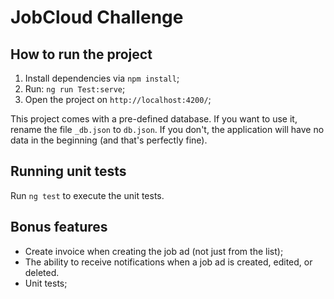 # JobCloud Challenge

## How to run the project

1. Install dependencies via `npm install`;
2. Run: `ng run Test:serve`;
3. Open the project on `http://localhost:4200/`;

This project comes with a pre-defined database. If you want to use it, rename the file `_db.json` to `db.json`.
If you don't, the application will have no data in the beginning (and that's perfectly fine).

## Running unit tests

Run `ng test` to execute the unit tests.

## Bonus features

- Create invoice when creating the job ad (not just from the list);
- The ability to receive notifications when a job ad is created, edited, or deleted.
- Unit tests;